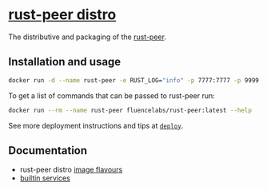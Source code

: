 # [rust-peer distro](https://github.com/fluencelabs/node-distro)

The distributive and packaging of the
[rust-peer](https://github.com/fluencelabs/rust-peer).

## Installation and usage

```bash
docker run -d --name rust-peer -e RUST_LOG="info" -p 7777:7777 -p 9999:9999 fluencelabs/rust-peer:latest --local
```

To get a list of commands that can be passed to rust-peer run:

```bash
docker run --rm --name rust-peer fluencelabs/rust-peer:latest --help
```

See more deployment instructions and tips at [`deploy`](deploy).

## Documentation

- rust-peer distro [image flavours](docs/flavours.md)
- [builtin services](docs/builtins.md)
